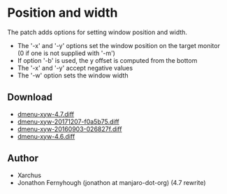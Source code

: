 Position and width
==================

The patch adds options for setting window position and width.

* The '-x' and '-y' options set the window position on the target monitor (0 if one is not supplied with '-m')
* If option '-b' is used, the y offset is computed from the bottom
* The '-x' and '-y' accept negative values
* The '-w' option sets the window width

Download
--------
* [dmenu-xyw-4.7.diff](dmenu-xyw-4.7.diff)
* [dmenu-xyw-20171207-f0a5b75.diff](dmenu-xyw-20171207-f0a5b75.diff)
* [dmenu-xyw-20160903-026827f.diff](dmenu-xyw-20160903-026827f.diff)
* [dmenu-xyw-4.6.diff](dmenu-xyw-4.6.diff)

Author
------
* Xarchus
* Jonathon Fernyhough (jonathon at manjaro-dot-org) (4.7 rewrite)

